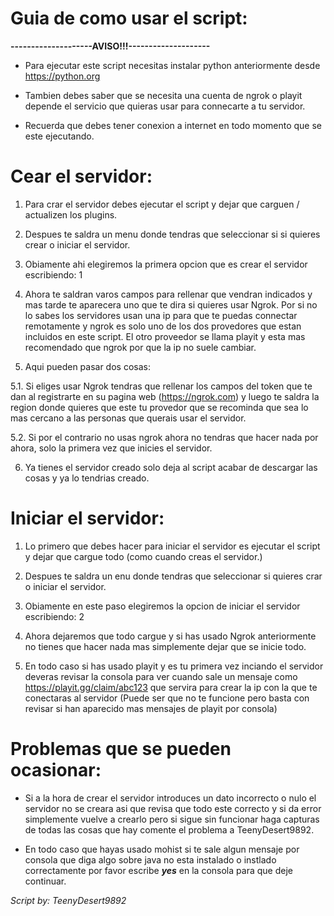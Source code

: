 # Guia de como usar el script:
__--------------------AVISO!!!--------------------__

* Para ejecutar este script necesitas instalar python anteriormente desde https://python.org


* Tambien debes saber que se necesita una cuenta de ngrok o playit depende el servicio que quieras usar para connecarte a tu servidor.


* Recuerda que debes tener conexion a internet en todo momento que se este ejecutando.

# Cear el servidor:
1. Para crar el servidor debes ejecutar el script y dejar que carguen / actualizen los plugins.


2. Despues te saldra un menu donde tendras que seleccionar si si quieres crear o iniciar el servidor.


3. Obiamente ahi elegiremos la primera opcion que es crear el servidor escribiendo: 1


4. Ahora te saldran varos campos para rellenar que vendran indicados y mas tarde te aparecera uno que te dira si quieres usar Ngrok. Por si no lo sabes los servidores usan una ip para que te puedas connectar remotamente y ngrok es solo uno de los dos provedores que estan incluidos en este script. El otro proveedor se llama playit y esta mas recomendado que ngrok por que la ip no suele cambiar.


5. Aqui pueden pasar dos cosas:


5.1. Si eliges usar Ngrok tendras que rellenar los campos del token que te dan al registrarte en su pagina web (https://ngrok.com) y luego te saldra la region donde quieres que este tu provedor que se recominda que sea lo mas cercano a las personas que querais usar el servidor.


5.2. Si por el contrario no usas ngrok ahora no tendras que hacer nada por ahora, solo la primera vez que inicies el servidor.


6. Ya tienes el servidor creado solo deja al script acabar de descargar las cosas y ya lo tendrias creado.

# Iniciar el servidor:

1. Lo primero que debes hacer para iniciar el servidor es ejecutar el script y dejar que cargue todo (como cuando creas el servidor.)


2. Despues te saldra un enu donde tendras que seleccionar si quieres crar o iniciar el servidor.


3. Obiamente en este paso elegiremos la opcion de iniciar el servidor escribiendo: 2


4. Ahora dejaremos que todo cargue y si has usado Ngrok anteriormente no tienes que hacer nada mas simplemente dejar que se inicie todo.


5. En todo caso si has usado playit y es tu primera vez inciando el servidor deveras revisar la consola para ver cuando sale un mensaje como https://playit.gg/claim/abc123 que servira para crear la ip con la que te conectaras al servidor (Puede ser que no te funcione pero basta con revisar si han aparecido mas mensajes de playit por consola)

# Problemas que se pueden ocasionar:

* Si a la hora de crear el servidor introduces un dato incorrecto o nulo el servidor no se creara asi que revisa que todo este correcto y si da error simplemente vuelve a crearlo pero si sigue sin funcionar haga capturas de todas las cosas que hay comente el problema a TeenyDesert9892.


* En todo caso que hayas usado mohist si te sale algun mensaje por consola que diga algo sobre java no esta instalado o instlado correctamente por favor escribe ___yes___ en la consola para que deje continuar.

*Script by: TeenyDesert9892*